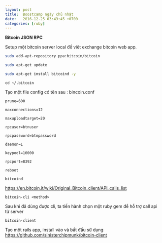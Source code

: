 ```yaml
---
layout: post
title:  Boostcamp ngày chủ nhật
date:   2016-12-25 03:43:45 +0700
categories: [ruby]
---
```


**Bitcoin JSON RPC**

Setup một bitcoin server local để viêt exchange bitcoin web app.

```bash
sudo add-apt-repository ppa:bitcoin/bitcoin

sudo apt-get update

sudo apt-get install bitcoind -y
```

```
cd ~/.bitcoin
```
Tạo một file config có tên sau : bincoin.conf
```
prune=600

maxconnections=12

maxuploadtarget=20

rpcuser=btnuser

rpcpassword=btnpassword

daemon=1

keypool=10000

rpcport=8392

````
```
reboot

bitcoind
```

https://en.bitcoin.it/wiki/Original_Bitcoin_client/API_calls_list
```
bitcoin-cli <method>
```
Sau khi đã dùng được cli, ta tiến hành chọn một ruby gem để hỗ trợ call api từ server
```
bitcoin-client
```
Tạo một rails app, install vào và bắt đầu sữ dụng
https://github.com/sinisterchipmunk/bitcoin-client
